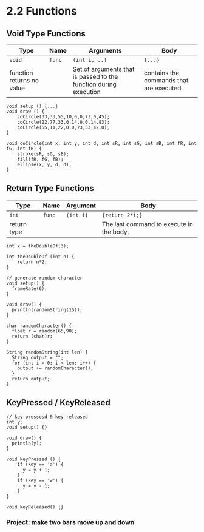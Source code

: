 # 2.2 Functions

## Void Type Functions

| Type                      | Name   | Arguments                                                        | Body                                    |
| ------------------------- | ------ | ---------------------------------------------------------------- | --------------------------------------- |
| `void`                    | `func` | `(int i, ..)`                                                    | `{...}`                                 |
| function returns no value |        | Set of arguments that is passed to the function during execution | contains the commands that are executed |

```processing
void setup () {...}
void draw () {
    coCircle(33,33,55,10,0,0,73,0,45);
    coCircle(22,77,33,0,14,0,0,14,83);
    coCircle(55,11,22,0,0,73,53,42,0);
}

void coCircle(int x, int y, int d, int sR, int sG, int sB, int fR, int fG, int fB) {
    stroke(sR, sG, sB);
    fill(fR, fG, fB);
    ellipse(x, y, d, d);
}
```

## Return Type Functions

| Type        | Name   | Argument  | Body                                     |
| ----------- | ------ | --------- | ---------------------------------------- |
| `int`       | `func` | `(int i)` | `{return 2*i;}`                          |
| return type |        |           | The last command to execute in the body. |

```processing
int x = theDoubleOf(3);

int theDoubleOf (int n) {
    return n*2;
}
```

```processing
// generate random character
void setup() {
  frameRate(6);
}

void draw() {
  println(randomString(15));
}

char randomCharacter() {
  float r = random(65,90);
  return (char)r;
}

String randomString(int len) {
  String output = "";
  for (int i = 0; i < len; i++) {
    output += randomCharacter();
  }
  return output;
}
```

## KeyPressed / KeyReleased

```processing
// key pressesd & key released
int y;
void setup() {}

void draw() {
  println(y);
}

void keyPressed () {
    if (key == 'a') {
      y = y + 1;
    }
    if (key == 'w') {
      y = y - 1;
    }
}

void keyReleased() {}
```

### Project: make two bars move up and down

```processing

```
